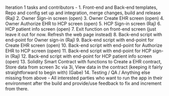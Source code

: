 Iteration 1 tasks and contributors -
	1. Front-end and Back-end templates, Repo and config set up and integration, merge changes, build and release (Raj)
	2. Owner Sign-in screen (open)
	3. Owner Create EHR screen (open)
	4. Owner Authorize EHR to HCP screen (open)
	5. HCP Sign-in screen (Raj)
	6. HCP patient info screen (open)
	7. Exit function on front-end screen (just leave it out for now. Refresh the web page instead)
	8. Back-end script with end-point for Owner sign-in (Raj)
	9. Back-end script with end-point for Create EHR screen (open)
	10. Back-end script with end-point for Authorize EHR to HCP screen (open)
	11. Back-end script with end-point for HCP sign-in (Raj)
	12. Back-end script with end-point for HCP patient info screen (open)
	13. Solidity Smart Contract with functions to Create a EHR contract, Store data from screen 3c via 3i, View data in the contract (keeping it fairly straightforward to begin with) (Gabe)
	14. Testing / QA / Anything else missing from above - All interested parties who want to run the app in their environment after the build and provide/use feedback to fix and increment from there.